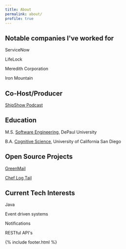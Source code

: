 ```yaml
---
title: About
permalink: about/
profile: true
---
```

## Notable companies I've worked for
ServiceNow

LifeLock

Meredith Corporation

Iron Mountain

## Co-Host/Producer
[ShipShow Podcast](http://theshipshow.com)

## Education
M.S. [Software Engineering](http://www.cdm.depaul.edu/academics/Pages/MSInSoftwareEngineering.aspx), DePaul University

B.A. [Cognitive Science](http://www.cogsci.ucsd.edu/), University of California San Diego

## Open Source Projects

[GreenMail](https://github.com/greenmail-mail-test/greenmail)

[Chef Log Tail](https://github.com/buildscientist/chef-log-tail)

## Current Tech Interests
Java

Event driven systems

Notifications

RESTful API's

{% include footer.html %}
